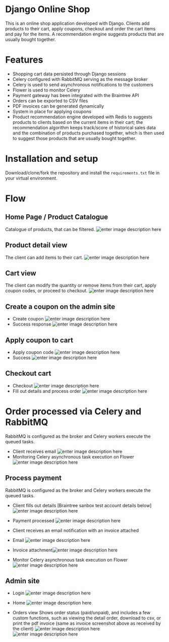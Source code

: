 
<!-- markdownlint-disable -->
# Django Online Shop

This is an online shop application developed with Django. Clients add products to their cart, apply coupons, checkout and order the cart items and pay for the items. A recommendation engine suggests products that are usually bought together.

# Features
- Shopping cart data persisted through Django sessions
- Celery configured with RabbitMQ serving as the message broker
- Celery is used to send asynchronous notifications to the customers
- Flower is used to monitor Celery
- Payment gateway has been integrated with the Braintree API
- Orders can be exported to CSV files
- PDF invoices can be generated dynamically
- System in place for applying coupons
- Product recommendation engine developed with Redis to suggests products to clients based on the current items in their cart; the recommendation algorithm keeps track/score of historical sales data and the combination of products purchased together, which is then used to suggest those products that are usually bought together.

# Installation and setup

Download/clone/fork the repository and install the `requirements.txt` file in your virtual environment.

# Flow
## Home Page / Product Catalogue
Catalogue of products, that can be filtered.
![enter image description here](https://github.com/bartventer/django-online-shop/blob/master/myshop/github_images/1.%20127.0.0.1_8000_home.png?raw=true)

## Product detail view
The client can add items to their cart.
![enter image description here](https://github.com/bartventer/django-online-shop/blob/master/myshop/github_images/2.%20127.0.0.1_8000_3_colombian-heavy-roast_add_to_cart.png?raw=true)


## Cart view
The client can modify the quantity or remove items from their cart, apply coupon codes, or proceed to checkout.
![enter image description here](https://github.com/bartventer/django-online-shop/blob/master/myshop/github_images/3.%20127.0.0.1_8000_cart_%20.png?raw=true)


## Create a coupon on the admin site
- Create coupon
![enter image description here](https://github.com/bartventer/django-online-shop/blob/master/myshop/github_images/4.%20127.0.0.1_8000_admin_coupons_coupon_1_change_.png?raw=true)
- Success response
![enter image description here](https://github.com/bartventer/django-online-shop/blob/master/myshop/github_images/5.%20127.0.0.1_8000_admin_coupons_coupon_%20success.png?raw=true)

## Apply coupon to cart
- Apply coupon code
![enter image description here](https://github.com/bartventer/django-online-shop/blob/master/myshop/github_images/6.%20127.0.0.1_8000_cart_%20apply%20coupon.png?raw=true)
- Success
![enter image description here](https://github.com/bartventer/django-online-shop/blob/master/myshop/github_images/7.%20127.0.0.1_8000_cart_%20coupon_applied%20.png?raw=true)

## Checkout cart
- Checkout
![enter image description here](https://github.com/bartventer/django-online-shop/blob/master/myshop/github_images/8.%20127.0.0.1_8000_orders_create_%20checkout.png?raw=true)
- Fill out details and process order
![enter image description here](https://github.com/bartventer/django-online-shop/blob/master/myshop/github_images/9.%20127.0.0.1_8000_orders_create_%20add_details.png?raw=true)

# Order processed via Celery and RabbitMQ
RabbitMQ is configured as the broker and Celery workers execute the queued tasks.
- Client receives email
![enter image description here](https://github.com/bartventer/django-online-shop/blob/master/myshop/github_images/10.%20Order%20received%20email.png?raw=true)
- Monitoring Celery asynchronous task execution on Flower
![enter image description here](https://github.com/bartventer/django-online-shop/blob/master/myshop/github_images/11.%20Order%20received%20celery%20task%20processed%20flower.png?raw=true)


## Process payment
RabbitMQ is configured as the broker and Celery workers execute the queued tasks.

- Client fills out details [Braintree sanbox test account details below]
![enter image description here](https://github.com/bartventer/django-online-shop/blob/master/myshop/github_images/12.%20127.0.0.1_8000_payment_process_.png?raw=true)

- Payment processed
![enter image description here](https://github.com/bartventer/django-online-shop/blob/master/myshop/github_images/13.%20127.0.0.1_8000_payment_done_%20(1).png?raw=true)

- Client receives an email notification with an invoice attached
- Email
![enter image description here](https://github.com/bartventer/django-online-shop/blob/master/myshop/github_images/14.%20127.0.0.1_8000_payment_done_%20email%20received.png?raw=true)
- Invoice attachment![enter image description here](https://github.com/bartventer/django-online-shop/blob/master/myshop/github_images/15.%20payment%20done_%20invoice%20email%20attachment_1.png?raw=true)

- Monitor Celery asynchronous task execution on Flower
![enter image description here](https://github.com/bartventer/django-online-shop/blob/master/myshop/github_images/15.1%20localhost_5555_tasks.png?raw=true)

## Admin site
- Login
![enter image description here](https://github.com/bartventer/django-online-shop/blob/master/myshop/github_images/16.%20127.0.0.1_8000_admin_login__next%3D_admin_.png?raw=true)

- Home
![enter image description here](https://github.com/bartventer/django-online-shop/blob/master/myshop/github_images/17.%20127.0.0.1_8000_admin_.png?raw=true)

- Orders view
Shows order status (paid/unpaid), and includes a few custom functions, such as viewing the detail order, download to csv, or print the pdf invoice (same as invoice screenshot above as received by the client)
![enter image description here](https://github.com/bartventer/django-online-shop/blob/master/myshop/github_images/18.%20admin_site_orders.png?raw=true)
![enter image description here](https://github.com/bartventer/django-online-shop/blob/master/myshop/github_images/19.%20admin_export_to_csv.png?raw=true)
